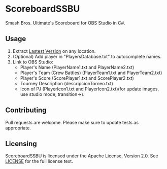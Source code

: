 # ScoreboardSSBU

Smash Bros. Ultimate's Scoreboard for OBS Studio in C#.

## Usage

1. Extract [Lastest Version](https://github.com/juanfuentes95/ScoreboardSSBU/releases/latest) on any location.
1. (Optional) Add player in "PlayersDatabase.txt" to autocomplete names.
2. Link to OBS Studio:
	- Player's Name (PlayerName1.txt and PlayerName2.txt)
	- Player's Team (Crew Battles) (PlayerTeam1.txt and PlayerTeam2.txt)
	- Player's Score (ScorePlayer1.txt and ScorePlayer2.txt)
	- Tourney Description (descripcionTorneo.txt)
	- Icon of PJ (PlayerIcon1.txt and PlayerIcon2.txt)(for update images, use studio mode, transition->).

## Contributing

Pull requests are welcome. Please make sure to update tests as appropriate.

## Licensing

ScoreboardSSBU is licensed under the Apache License, Version 2.0. See [LICENSE](https://github.com/juanfuentes95/ScoreboardSSBU/blob/master/LICENSE) for the full license text.
